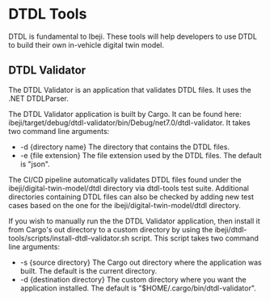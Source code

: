 # DTDL Tools

DTDL is fundamental to Ibeji. These tools will help developers to use DTDL to build their own in-vehicle digital twin model.

## DTDL Validator

The DTDL Validator is an application that validates DTDL files. It uses the .NET DTDLParser.

The DTDL Validator application is built by Cargo. It can be found here: ibeji/target/debug/dtdl-validator/bin/Debug/net7.0/dtdl-validator.
It takes two command line arguments:

* -d {directory name}  The directory that contains the DTDL files.
* -e {file extension}  The file extension used by the DTDL files. The default is "json".

The CI/CD pipeline automatically validates DTDL files found under the ibeji/digital-twin-model/dtdl directory via dtdl-tools
test suite. Additional directories containing DTDL files can also be checked by adding new test cases based on the one for
the ibeji/digital-twin-model/dtdl directory.

If you wish to manually run the the DTDL Validator application, then install it from Cargo's out directory to a custom directory by
using the ibeji/dtdl-tools/scripts/install-dtdl-validator.sh script. This script takes two command line arguments:

* -s {source directory}  The Cargo out directory where the application was built. The default is the current directory.
* -d {destination directory}  The custom directory where you want the application installed. The default is "$HOME/.cargo/bin/dtdl-validator".
